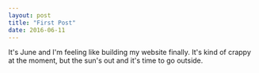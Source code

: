 ```yaml
---
layout: post
title: "First Post"
date: 2016-06-11
---
```


It's June and I'm feeling like building my website finally. It's kind of crappy at the moment, but the sun's out and it's time to go outside.
